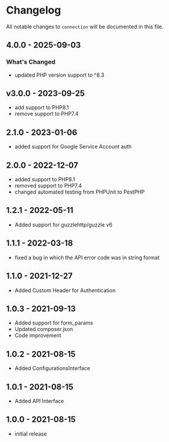 # Changelog

All notable changes to `connection` will be documented in this file.

## 4.0.0 - 2025-09-03

### What's Changed

- updated PHP version support to ^8.3

## v3.0.0 - 2023-09-25

- add support to PHP8.1
- remove support to PHP7.4

## 2.1.0 - 2023-01-06

- added support for Google Service Account auth

## 2.0.0 - 2022-12-07

- added support to PHP8.1
- removed support to PHP7.4
- changed automated testing from PHPUnit to PestPHP

## 1.2.1 - 2022-05-11

- Added support for guzzlehttp/guzzle v6

## 1.1.1 - 2022-03-18

- fixed a bug in which the API error code was in string format

## 1.1.0 - 2021-12-27

- Added Custom Header for Authentication

## 1.0.3 - 2021-09-13

- Added support for form_params
- Updated composer.json
- Code improvement

## 1.0.2 - 2021-08-15

- Added ConfigurationsInterface

## 1.0.1 - 2021-08-15

- Added API Interface

## 1.0.0 - 2021-08-15

- initial release
